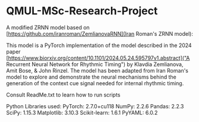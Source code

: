 # QMUL-MSc-Research-Project
A modified ZRNN model based on [https://github.com/iranroman/ZemlianovaRNN](Iran Roman's ZRNN model):

This model is a PyTorch implementation of the model described in the 2024 paper [https://www.biorxiv.org/content/10.1101/2024.05.24.595797v1.abstract]("A Recurrent Neural Network for Rhythmic Timing") by Klavdia Zemlianova, Amit Bose, & John Rinzel. 
The model has been adapted from Iran Roman's model to explore and demonstrate the neural mechanisms behind the generation of the context cue signal needed for internal rhythmic timing.



Consult ReadMe.txt to learn how to run scripts

Python Libraries used: 
PyTorch: 2.7.0+cu118
NumPy: 2.2.6
Pandas: 2.2.3
SciPy: 1.15.3
Matplotlib: 3.10.3
Scikit-learn: 1.6.1
PyYAML: 6.0.2
